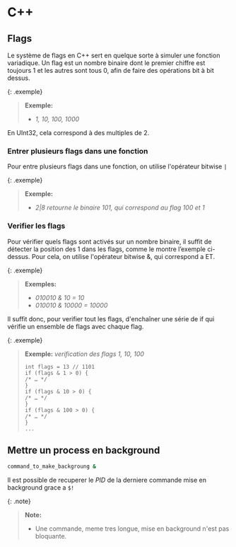 # C++
## Flags
Le système de flags en C++ sert en quelque sorte à simuler une fonction variadique. Un flag est un nombre binaire dont le premier chiffre est toujours 1 et les autres sont tous 0, afin de faire des opérations bit à bit dessus.

{: .exemple}
> **Exemple:**
>
> - *1, 10, 100, 1000*

En UInt32, cela correspond à des multiples de 2.
### Entrer plusieurs flags dans une fonction
Pour entre plusieurs flags dans une fonction, on utilise l'opérateur bitwise `|`

{: .exemple}
> **Exemple:**
>
> - *2|8 retourne le binaire 101, qui correspond au flag 100 et 1*

### Verifier les flags
Pour vérifier quels flags sont activés sur un nombre binaire, il suffit de détecter la position des 1 dans les flags, comme le montre l’exemple ci-dessus. Pour cela, on utilise l'opérateur bitwise &, qui correspond a ET.

{: .exemple}
> **Exemples:**
>
> - *010010 & 10 = 10*
> - *010010 & 10000 = 10000*

Il suffit donc, pour verifier tout les flags, d'enchaîner une série de if qui vérifie un ensemble de flags avec chaque flag.

{: .exemple}
> **Exemple:** *verification des flags 1, 10, 100*
> 
> ```
> int flags = 13 // 1101
> if (flags & 1 > 0) {
> /* … */
> }
> if (flags & 10 > 0) {
> /* … */
> }
> if (flags & 100 > 0) {
> /* … */
> }
> ...
> ```

## Mettre un process en background
```bash
command_to_make_backgroung &
```

Il est possible de recuperer le *PID* de la derniere commande mise en background grace a `$!`

{: .note}
> **Note:**
>
> - Une commande, meme tres longue, mise en background n'est pas bloquante.